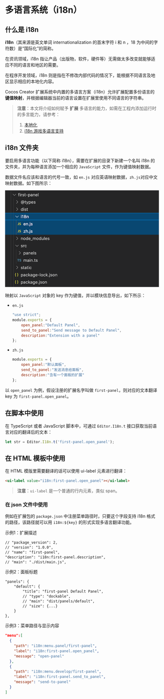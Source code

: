 # 多语言系统（i18n）

## 什么是 i18n

**i18n**（其来源是英文单词 internationalization 的首末字符 i 和 n ，18 为中间的字符数）是“国际化”的简称。

在资讯领域，i18n 指让产品（出版物，软件，硬件等）无需做太多改变就能够适应不同的语言和地区的需要。

在程序开发领域，i18n 则是指在不修改内部代码的情况下，能根据不同语言及地区显示相应的本地化内容。

Cocos Creator 扩展系统中内置的多语言方案（i18n）允许扩展配置多份语言的 **键值映射**，并根据编辑器当前的语言设置在扩展里使用不同语言的字符串。

> **注意**：本文将介绍如何赋予 **扩展** 多语言的能力，如需在工程内添加运行时的多言能力，请参考：
> 1. [本地化](../l10n/overview.md)
> 2. [i18n 游戏多语言支持](../../advanced-topics/i18n.md)

## i18n 文件夹

要启用多语言功能（以下简称 i18n），需要在扩展的目录下新建一个名叫 i18n 的文件夹，并为每种语言添加一个相应的 `JavaScript` 文件，作为键值映射数据。

数据文件名应该和语言的代号一致，如 `en.js` 对应英语映射数据，`zh.js`对应中文映射数据。如下图所示：

![i18n-folder](./image/i18n-folder.png)

映射以 `JavaScript` 对象的 key 作为键值，并以模块信息导出，如下所示：

- `en.js`

  ```javascript
  "use strict";
  module.exports = {
      open_panel:"Default Panel",
      send_to_panel:"Send message to Default Panel",
      description:"Extension with a panel"
  };
  ```

- `zh.js`

  ```javascript
  module.exports = {
      open_panel:"默认面板",
      send_to_panel:"发送消息给面板",
      description:"含有一个面板的扩展"
  };
  ```

以 `open_panel` 为例，假设注册的扩展名字叫做 `first-panel`，则对应的文本翻译 key 为 `first-panel.open_panel`。

## 在脚本中使用

在 TypeScript 或者 JavaScript 脚本中，可通过 `Editor.I18n.t` 接口获取当前语言对应的翻译后的文本：

```typescript
let str = Editor.I18n.t('first-panel.open_panel');
```

## 在 HTML 模板中使用

在 HTML 模版里需要翻译的话可以使用 ui-label 元素进行翻译：

```html
<ui-label value="i18n:first-panel.open_panel"></ui-label>
```

> **注意**：`ui-label` 是一个普通的行内元素，类似 span。

### 在 json 文件中使用

例如在扩展包的 `package.json` 中注册菜单路径时，只要这个字段支持 i18n 格式的路径，该路径就可以用 `i18n:${key}` 的形式实现多语言翻译功能。

示例1：扩展描述

```json5
// "package_version": 2,
// "version": "1.0.0",
// "name": "first-panel",
"description": "i18n:first-panel.description",
// "main": "./dist/main.js",
```

示例2：面板标题

```json5
"panels": {
    "default": {
        "title": "first-panel Default Panel",
        // "type": "dockable",
        // "main": "dist/panels/default",
        // "size": {...}
    }
},
```

示例3：菜单路径与显示内容

```json
"menu":[
  {
    "path": "i18n:menu.panel/first-panel",
    "label": "i18n:first-panel.open_panel",
    "message": "open-panel"
  },
  {
    "path": "i18n:menu.develop/first-panel",
    "label": "i18n:first-panel.send_to_panel",
    "message": "send-to-panel"
  }
]
```
